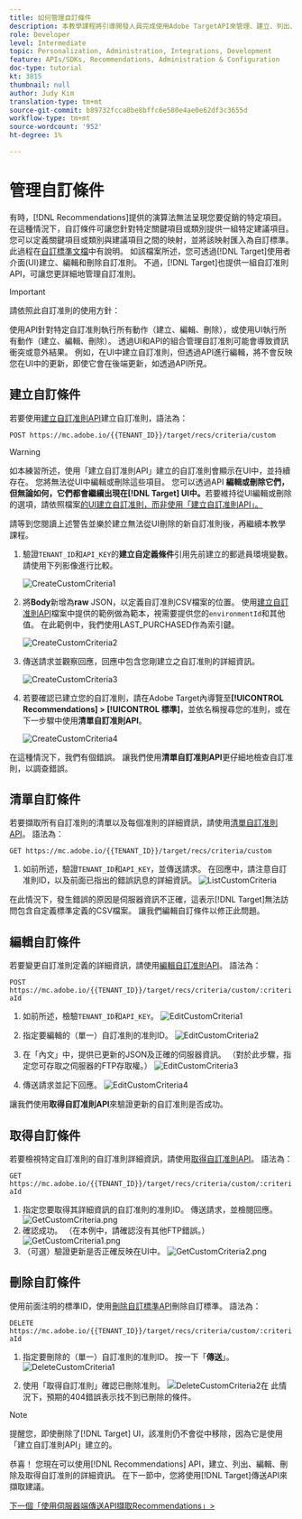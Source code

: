 ```yaml
---
title: 如何管理自訂條件
description: 本教學課程將引導開發人員完成使用Adobe TargetAPI來管理、建立、列出、編輯、取得和刪除Adobe TargetRecommendations標準所需的步驟。
role: Developer
level: Intermediate
topic: Personalization, Administration, Integrations, Development
feature: APIs/SDKs, Recommendations, Administration & Configuration
doc-type: tutorial
kt: 3815
thumbnail: null
author: Judy Kim
translation-type: tm+mt
source-git-commit: b89732fcca0be8bffc6e580e4ae0e62df3c3655d
workflow-type: tm+mt
source-wordcount: '952'
ht-degree: 1%

---
```



# 管理自訂條件

有時，[!DNL Recommendations]提供的演算法無法呈現您要促銷的特定項目。 在這種情況下，自訂條件可讓您針對特定關鍵項目或類別提供一組特定建議項目。 您可以定義關鍵項目或類別與建議項目之間的映射，並將該映射匯入為自訂標準。 此過程在[自訂標準文檔](https://docs.adobe.com/content/help/en/target/using/recommendations/criteria/recommendations-csv.html)中有說明。 如該檔案所述，您可透過[!DNL Target]使用者介面(UI)建立、編輯和刪除自訂准則。 不過，[!DNL Target]也提供一組自訂准則API，可讓您更詳細地管理自訂准則。

>[!IMPORTANT]
>
>請依照此自訂准則的使用方針：
>
> 使用API針對特定自訂准則執行所有動作（建立、編輯、刪除），或使用UI執行所有動作（建立、編輯、刪除）。 透過UI和API的組合管理自訂准則可能會導致資訊衝突或意外結果。 例如，在UI中建立自訂准則，但透過API進行編輯，將不會反映您在UI中的更新，即使它會在後端更新，如透過API所見。

## 建立自訂條件

若要使用[建立自訂准則API](https://developers.adobetarget.com/api/recommendations/#operation/createCriteriaCustom)建立自訂准則，語法為：

`POST https://mc.adobe.io/{{TENANT_ID}}/target/recs/criteria/custom`

>[!WARNING]
>
>如本練習所述，使用「建立自訂准則API」建立的自訂准則會顯示在UI中，並持續存在。 您將無法從UI中編輯或刪除這些項目。 您可以透過API **編輯或刪除它們，但無論如何，它們都會繼續出現在[!DNL Target] UI中。**&#x200B;若要維持從UI編輯或刪除的選項，請依照檔案[的UI建立自訂准則，而非使用「建立自訂准則API」。](https://docs.adobe.com/content/help/en/target/using/recommendations/criteria/recommendations-csv.html)

請等到您閱讀上述警告並樂於建立無法從UI刪除的新自訂准則後，再繼續本教學課程。

1. 驗證`TENANT_ID`和`API_KEY`的&#x200B;**建立自定義條件**&#x200B;引用先前建立的郵遞員環境變數。 請使用下列影像進行比較。

   ![CreateCustomCriteria1](assets/CreateCustomCriteria1.png)

2. 將&#x200B;**Body**&#x200B;新增為&#x200B;**raw** JSON，以定義自訂准則CSV檔案的位置。 使用[建立自訂准則API](https://developers.adobetarget.com/api/recommendations/#operation/getAllCriteriaCustom)檔案中提供的範例做為範本，視需要提供您的`environmentId`和其他值。 在此範例中，我們使用LAST_PURCHASED作為索引鍵。

   ![CreateCustomCriteria2](assets/CreateCustomCriteria2.png)

3. 傳送請求並觀察回應，回應中包含您剛建立之自訂准則的詳細資訊。

   ![CreateCustomCriteria3](assets/CreateCustomCriteria3.png)

4. 若要確認已建立您的自訂准則，請在Adobe Target內導覽至&#x200B;**[!UICONTROL Recommendations] > [!UICONTROL 標準]**，並依名稱搜尋您的准則，或在下一步驟中使用&#x200B;**清單自訂准則API**。

   ![CreateCustomCriteria4](assets/CreateCustomCriteria4.png)

在這種情況下，我們有個錯誤。 讓我們使用&#x200B;**清單自訂准則API**&#x200B;更仔細地檢查自訂准則，以調查錯誤。

## 清單自訂條件

若要擷取所有自訂准則的清單以及每個准則的詳細資訊，請使用[清單自訂准則API](https://developers.adobetarget.com/api/recommendations/#operation/getAllCriteriaCustom)。 語法為：

`GET https://mc.adobe.io/{{TENANT_ID}}/target/recs/criteria/custom`

1. 如前所述，驗證`TENANT_ID`和`API_KEY`，並傳送請求。 在回應中，請注意自訂准則ID，以及前面已指出的錯誤訊息的詳細資訊。
   ![ListCustomCriteria](assets/ListCustomCriteria.png)

在此情況下，發生錯誤的原因是伺服器資訊不正確，這表示[!DNL Target]無法訪問包含自定義標準定義的CSV檔案。 讓我們編輯自訂條件以修正此問題。

## 編輯自訂條件

若要變更自訂准則定義的詳細資訊，請使用[編輯自訂准則API](https://developers.adobetarget.com/api/recommendations/#operation/updateCriteriaCustom)。 語法為：

`POST https://mc.adobe.io/{{TENANT_ID}}/target/recs/criteria/custom/:criteriaId`

1. 如前所述，檢驗`TENANT_ID`和`API_KEY`。
   ![EditCustomCriteria1](assets/EditCustomCriteria1.png)

1. 指定要編輯的（單一）自訂准則的准則ID。
   ![EditCustomCriteria2](assets/EditCustomCriteria2.png)

1. 在「內文」中，提供已更新的JSON及正確的伺服器資訊。 （對於此步驟，指定您可存取之伺服器的FTP存取權。）
   ![EditCustomCriteria3](assets/EditCustomCriteria3.png)

1. 傳送請求並記下回應。
   ![EditCustomCriteria4](assets/EditCustomCriteria4.png)

讓我們使用&#x200B;**取得自訂准則API**&#x200B;來驗證更新的自訂准則是否成功。

## 取得自訂條件

若要檢視特定自訂准則的自訂准則詳細資訊，請使用[取得自訂准則API](https://developers.adobetarget.com/api/recommendations/#operation/getCriteriaCustom)。 語法為：

`GET https://mc.adobe.io/{{TENANT_ID}}/target/recs/criteria/custom/:criteriaId`

1. 指定您要取得其詳細資訊的自訂准則的准則ID。 傳送請求，並檢閱回應。
   ![GetCustomCriteria.png](assets/GetCustomCriteria.png)
1. 確認成功。 （在本例中，請確認沒有其他FTP錯誤。）
   ![GetCustomCriteria1.png](assets/GetCustomCriteria1.png)
1. （可選）驗證更新是否正確反映在UI中。
   ![GetCustomCriteria2.png](assets/GetCustomCriteria2.png)

## 刪除自訂條件

使用前面注明的標準ID，使用[刪除自訂標準API](https://developers.adobetarget.com/api/recommendations/#operation/deleteCriteriaCustom)刪除自訂標準。 語法為：

`DELETE https://mc.adobe.io/{{TENANT_ID}}/target/recs/criteria/custom/:criteriaId`

1. 指定要刪除的（單一）自訂准則的准則ID。 按一下「**傳送**」。
   ![DeleteCustomCriteria1](assets/DeleteCustomCriteria1.png)

1. 使用「取得自訂准則」確認已刪除准則。
   ![DeleteCustomCriteria2在](assets/DeleteCustomCriteria2.png)
此情況下，預期的404錯誤表示找不到已刪除的條件。

>[!NOTE]
>提醒您，即使刪除了[!DNL Target] UI，該准則仍不會從中移除，因為它是使用「建立自訂准則API」建立的。

恭喜！ 您現在可以使用[!DNL Recommendations] API，建立、列出、編輯、刪除及取得自訂准則的詳細資訊。 在下一節中，您將使用[!DNL Target]傳送API來擷取建議。

[下一個「使用伺服器端傳送API擷取Recommendations」>](fetch-recs-server-side-delivery-api.md)
